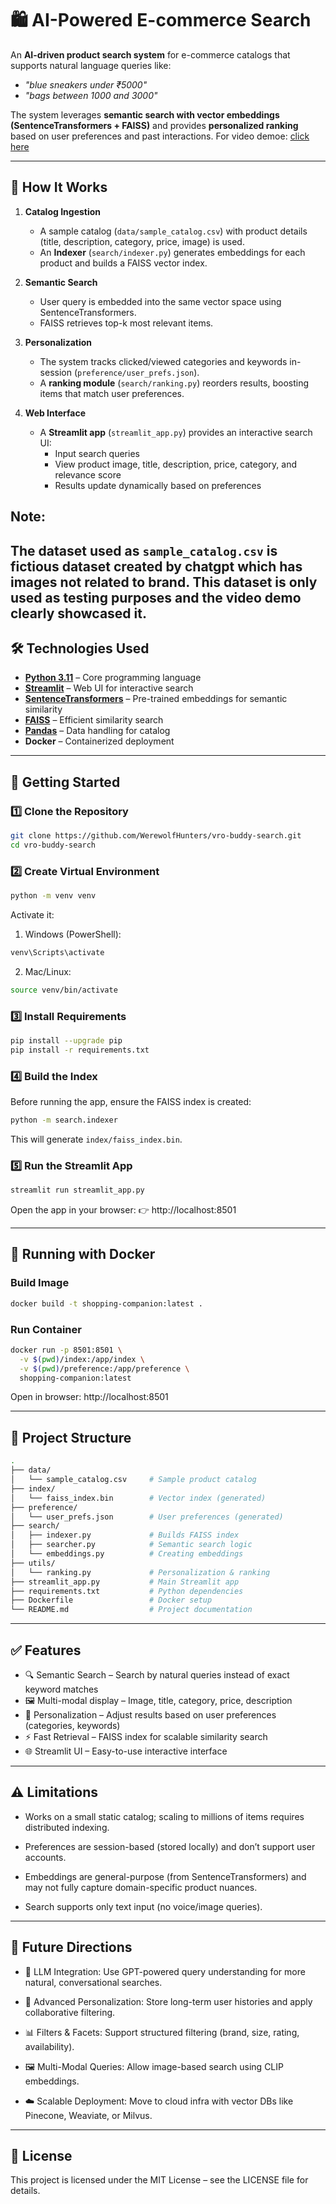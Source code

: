 # 🛍️ AI-Powered E-commerce Search

An **AI-driven product search system** for e-commerce catalogs that supports natural language queries like:

- *"blue sneakers under ₹5000"*
- *"bags between 1000 and 3000"*

The system leverages **semantic search with vector embeddings (SentenceTransformers + FAISS)** and provides **personalized ranking** based on user preferences and past interactions.
For video demoe: [click here](https://drive.google.com/file/d/1apyF_D27047gmrNWsHvYIF9Rv5rYPNZs/view?usp=sharing)

---

## 📖 How It Works

1. **Catalog Ingestion**
   - A sample catalog (`data/sample_catalog.csv`) with product details (title, description, category, price, image) is used.
   - An **Indexer** (`search/indexer.py`) generates embeddings for each product and builds a FAISS vector index.

2. **Semantic Search**
   - User query is embedded into the same vector space using SentenceTransformers.
   - FAISS retrieves top-k most relevant items.

3. **Personalization**
   - The system tracks clicked/viewed categories and keywords in-session (`preference/user_prefs.json`).
   - A **ranking module** (`search/ranking.py`) reorders results, boosting items that match user preferences.

4. **Web Interface**
   - A **Streamlit app** (`streamlit_app.py`) provides an interactive search UI:
     - Input search queries
     - View product image, title, description, price, category, and relevance score
     - Results update dynamically based on preferences

## Note:
The dataset used as `sample_catalog.csv` is fictious dataset created by chatgpt which has images not related to brand. 
This dataset is only used as testing purposes and the video demo clearly showcased it.
---

## 🛠️ Technologies Used

- **[Python 3.11](https://www.python.org/)** – Core programming language
- **[Streamlit](https://streamlit.io/)** – Web UI for interactive search
- **[SentenceTransformers](https://www.sbert.net/)** – Pre-trained embeddings for semantic similarity
- **[FAISS](https://github.com/facebookresearch/faiss)** – Efficient similarity search
- **[Pandas](https://pandas.pydata.org/)** – Data handling for catalog
- **Docker** – Containerized deployment

---

## 🚀 Getting Started

### 1️⃣ Clone the Repository
```bash
git clone https://github.com/WerewolfHunters/vro-buddy-search.git
cd vro-buddy-search
```

### 2️⃣ Create Virtual Environment
```bash
python -m venv venv
```

Activate it:
1) Windows (PowerShell):
```bash
venv\Scripts\activate
```
2) Mac/Linux:
```bash
source venv/bin/activate
```

### 3️⃣ Install Requirements
```bash
pip install --upgrade pip
pip install -r requirements.txt
```

### 4️⃣ Build the Index
Before running the app, ensure the FAISS index is created:
```bash
python -m search.indexer
```
This will generate `index/faiss_index.bin`.

### 5️⃣ Run the Streamlit App
```bash
streamlit run streamlit_app.py
```
Open the app in your browser:
👉 http://localhost:8501

---

## 🐳 Running with Docker
### Build Image
```bash
docker build -t shopping-companion:latest .
```
### Run Container
```bash
docker run -p 8501:8501 \
  -v $(pwd)/index:/app/index \
  -v $(pwd)/preference:/app/preference \
  shopping-companion:latest
```
Open in browser: http://localhost:8501

---

## 📂 Project Structure
```bash
.
├── data/
│   └── sample_catalog.csv     # Sample product catalog
├── index/
│   └── faiss_index.bin        # Vector index (generated)
├── preference/
│   └── user_prefs.json        # User preferences (generated)
├── search/
│   ├── indexer.py             # Builds FAISS index
│   ├── searcher.py            # Semantic search logic
│   └── embeddings.py          # Creating embeddings
├── utils/
│   └── ranking.py             # Personalization & ranking
├── streamlit_app.py           # Main Streamlit app
├── requirements.txt           # Python dependencies
├── Dockerfile                 # Docker setup
└── README.md                  # Project documentation
```

---

## ✅ Features

- 🔍 Semantic Search – Search by natural queries instead of exact keyword matches
- 🖼 Multi-modal display – Image, title, category, price, description
- 🧠 Personalization – Adjust results based on user preferences (categories, keywords)
- ⚡ Fast Retrieval – FAISS index for scalable similarity search
- 🌐 Streamlit UI – Easy-to-use interactive interface

---

## ⚠️ Limitations

- Works on a small static catalog; scaling to millions of items requires distributed indexing.

- Preferences are session-based (stored locally) and don’t support user accounts.

- Embeddings are general-purpose (from SentenceTransformers) and may not fully capture domain-specific product nuances.

- Search supports only text input (no voice/image queries).

---

## 🔮 Future Directions

- 🤖 LLM Integration: Use GPT-powered query understanding for more natural, conversational searches.

- 🧾 Advanced Personalization: Store long-term user histories and apply collaborative filtering.

- 📊 Filters & Facets: Support structured filtering (brand, size, rating, availability).

- 🖼 Multi-Modal Queries: Allow image-based search using CLIP embeddings.

- ☁️ Scalable Deployment: Move to cloud infra with vector DBs like Pinecone, Weaviate, or Milvus.

---

## 📜 License
This project is licensed under the MIT License – see the LICENSE
file for details.
